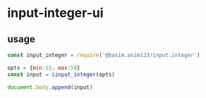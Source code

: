# input-integer-ui

## usage

```js
const input_integer = require('@basim.asim123/input.integer')

opts = {min:13, max:50}
const input = iinput_integer(opts)

document.body.append(input)
```